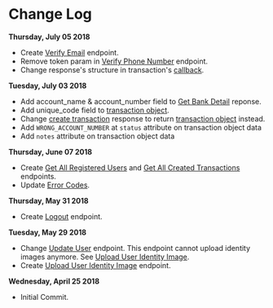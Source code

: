 # Change Log

**Thursday, July 05 2018**

* Create [Verify Email](#verify-email) endpoint.
* Remove token param in [Verify Phone Number](#verify-phone-number) endpoint.
* Change response's structure in transaction's [callback](#callback).

**Tuesday, July 03 2018**

* Add account_name & account_number field to [Get Bank Detail](#get-bank-detail) reponse.
* Add unique_code field to [transaction object](#transaction-object).
* Change [create transaction](#create-transaction) response to return [transaction object](#transaction-object) instead.
* Add `WRONG_ACCOUNT_NUMBER` at `status` attribute on transaction object data
* Add `notes`  attribute on transaction object data

**Thursday, June 07 2018**

* Create [Get All Registered Users](#get-all-registered-user) and [Get All Created Transactions](#get-all-created-transaction) endpoints.
* Update [Error Codes](#error-codes).

**Thursday, May 31 2018**

* Create [Logout](#logout) endpoint.

**Tuesday, May 29 2018**

* Change [Update User](#update-user) endpoint. This endpoint cannot upload identity images anymore. See [Upload User Identity Image](#upload-user-identity-image).
* Create [Upload User Identity Image](#upload-user-identity-image) endpoint.

**Wednesday, April 25 2018**

* Initial Commit.